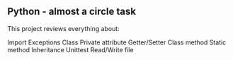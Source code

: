 ## Python - almost a circle task

This project reviews everything about:

Import
Exceptions
Class
Private attribute
Getter/Setter
Class method
Static method
Inheritance
Unittest
Read/Write file


